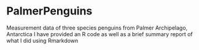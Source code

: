# PalmerPenguins
Measurement data of three species penguins from Palmer Archipelago, Antarctica
I have provided an R code as well as a brief summary report of what I did using Rmarkdown
